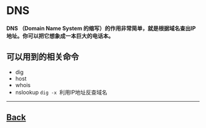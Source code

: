 # DNS

**DNS （Domain Name System 的缩写）的作用非常简单，就是根据域名查出IP地址。你可以把它想象成一本巨大的电话本。**

## 可以用到的相关命令
- dig
- host 
- whois
- nslookup
`dig -x `利用IP地址反查域名

----
[Back](linux.md)
--